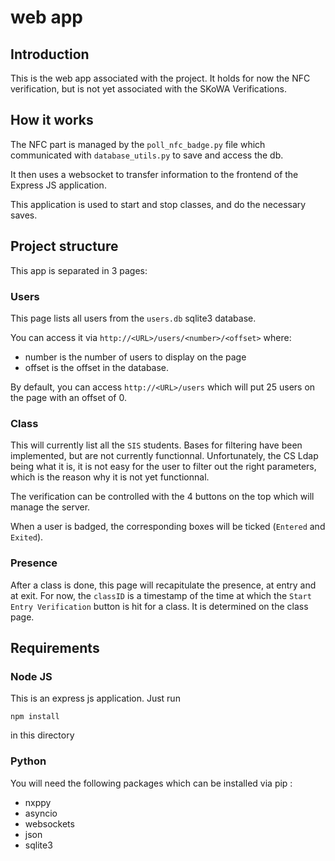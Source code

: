 # web app

## Introduction

This is the web app associated with the project. It holds for now the NFC verification, but is not yet associated with the SKoWA Verifications. 

## How it works

The NFC part is managed by the `poll_nfc_badge.py` file which communicated with `database_utils.py` to save and access the db. 

It then uses a websocket to transfer information to the frontend of the Express JS application. 

This application is used to start and stop classes, and do the necessary saves. 

## Project structure

This app is separated in 3 pages: 

### Users

This page lists all users from the `users.db` sqlite3 database.

You can access it via `http://<URL>/users/<number>/<offset>` where: 
* number is the number of users to display on the page
* offset is the offset in the database. 

By default, you can access `http://<URL>/users` which will put 25 users on the page with an offset of 0.

### Class

This will currently list all the `SIS` students. Bases for filtering have been implemented, but are not currently functionnal. Unfortunately, the CS Ldap being what it is, it is not easy for the user to filter out the right parameters, which is the reason why it is not yet functionnal.

The verification can be controlled with the 4 buttons on the top which will manage the server. 

When a user is badged, the corresponding boxes will be ticked (`Entered` and `Exited`).

### Presence

After a class is done, this page will recapitulate the presence, at entry and at exit. For now, the `classID` is a timestamp of the time at which the `Start Entry Verification` button is hit for a class. It is determined on the class page.

## Requirements

### Node JS

This is an express js application. Just run 

```npm install``` 

in this directory 

### Python

You will need the following packages which can be installed via pip :
* nxppy
* asyncio
* websockets
* json
* sqlite3